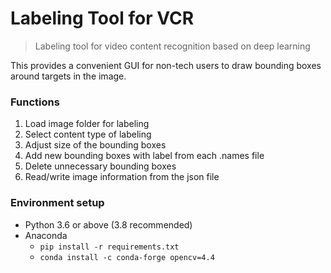 # Labeling Tool for VCR
> Labeling tool for video content recognition based on deep learning

This provides a convenient GUI for non-tech users to draw bounding boxes around targets in the image.

### Functions
1) Load image folder for labeling
2) Select content type of labeling
3) Adjust size of the bounding boxes
4) Add new bounding boxes with label from each .names file
5) Delete unnecessary bounding boxes
6) Read/write image information from the json file

### Environment setup
- Python 3.6 or above (3.8 recommended)
- Anaconda
  - `pip install -r requirements.txt`
  - `conda install -c conda-forge opencv=4.4`
  
